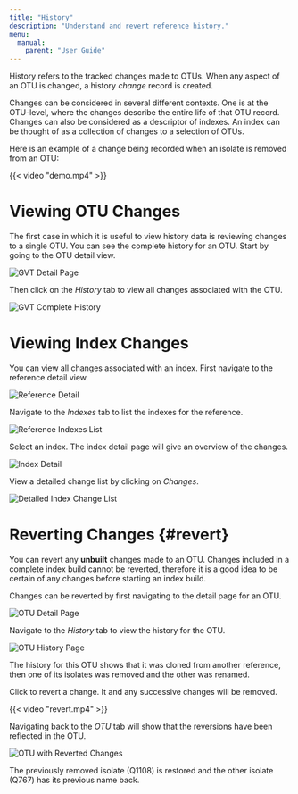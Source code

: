 ```yaml
---
title: "History"
description: "Understand and revert reference history."
menu:
  manual:
    parent: "User Guide"
---
```


History refers to the tracked changes made to OTUs. When any aspect of an OTU is changed, a history _change_ record is created.

Changes can be considered in several different contexts. One is at the OTU-level, where the changes describe the entire life of that OTU record. Changes can also be considered as a descriptor of indexes. An index can be thought of as a collection of changes to a selection of OTUs.

Here is an example of a change being recorded when an isolate is removed from an OTU:

{{< video "demo.mp4" >}}

# Viewing OTU Changes

The first case in which it is useful to view history data is reviewing changes to a single OTU. You can see the complete history for an OTU. Start by going to the OTU detail view.

![GVT Detail Page](gvt.png)

Then click on the _History_ tab to view all changes associated with the OTU.

![GVT Complete History](gvt_history.png)

# Viewing Index Changes

You can view all changes associated with an index. First navigate to the reference detail view.

![Reference Detail](ref_detail.png)

Navigate to the _Indexes_ tab to list the indexes for the reference.

![Reference Indexes List](indexes.png)

Select an index. The index detail page will give an overview of the changes.

![Index Detail](index.png)

View a detailed change list by clicking on _Changes_.

![Detailed Index Change List](index_changes.png)

# Reverting Changes {#revert}

You can revert any **unbuilt** changes made to an OTU. Changes included in a complete index build cannot be reverted, therefore it is a good idea to be certain of any changes before starting an index build.

Changes can be reverted by first navigating to the detail page for an OTU.

![OTU Detail Page](detail.png)

Navigate to the _History_ tab to view the history for the OTU.

![OTU History Page](history.png)

The history for this OTU shows that it was cloned from another reference, then one of its isolates was removed and the other was renamed.

Click <i class="fas fa-undo"></i> to revert a change. It and any successive changes will be removed.

{{< video "revert.mp4" >}}

Navigating back to the _OTU_ tab will show that the reversions have been reflected in the OTU.

![OTU with Reverted Changes](reverted.png)

The previously removed isolate (Q1108) is restored and the other isolate (Q767) has its previous name back.
